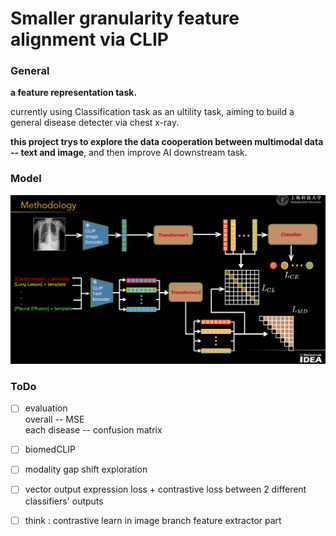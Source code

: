 # Smaller granularity feature alignment via CLIP

### General 
**a feature representation task.**

currently using Classification task as an ultility task, aiming to build a general disease detecter via chest x-ray.

**this project trys to explore the data cooperation between multimodal data -- text and image**, and then improve AI downstream task.

### Model  
<img src=".\imgs\structure.png" style="zoom:50%;"></img>

### ToDo
- [ ] evaluation  
  overall -- MSE     
  each disease -- confusion matrix

- [ ] biomedCLIP

- [ ] modality gap shift exploration
  
- [ ] vector output expression loss + contrastive loss between 2 different classifiers' outputs

- [ ] think : contrastive learn in image branch feature extractor part 
